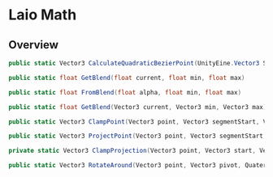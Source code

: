 # Laio Math

## Overview

```csharp 
public static Vector3 CalculateQuadraticBezierPoint(UnityEine.Vector3 Start, Vector3 End, Vector3 Control, float t)
```
```csharp 
public static float GetBlend(float current, float min, float max)
```
```csharp 
public static float FromBlend(float alpha, float min, float max)
```
```csharp 
public static float GetBlend(Vector3 current, Vector3 min, Vector3 max)
```
```csharp 
public static Vector3 ClampPoint(Vector3 point, Vector3 segmentStart, Vector3 segmentEnd)
```
```csharp 
public static Vector3 ProjectPoint(Vector3 point, Vector3 segmentStart, Vector3 segmentEnd)
```
```csharp 
private static Vector3 ClampProjection(Vector3 point, Vector3 start, Vector3 end)
```
```csharp 
public static Vector3 RotateAround(Vector3 point, Vector3 pivot, Quaternion rotation)
```
